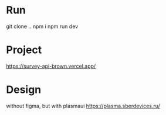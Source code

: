 # Run

git clone ..
npm i
npm run dev

# Project

https://survey-api-brown.vercel.app/

# Design

without figma, but with plasmaui
https://plasma.sberdevices.ru/
